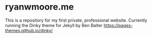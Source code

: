 # ryanwmoore.me
This is a repository for my first private, professional website.
Currently running the Dinky theme for Jekyll by Ben Balter
https://pages-themes.github.io/dinky/
